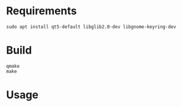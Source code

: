 
# Requirements

```sudo apt install qt5-default libglib2.0-dev libgnome-keyring-dev```

# Build

```
qmake
make
```
# Usage

```gnome-keyring-password NAME
